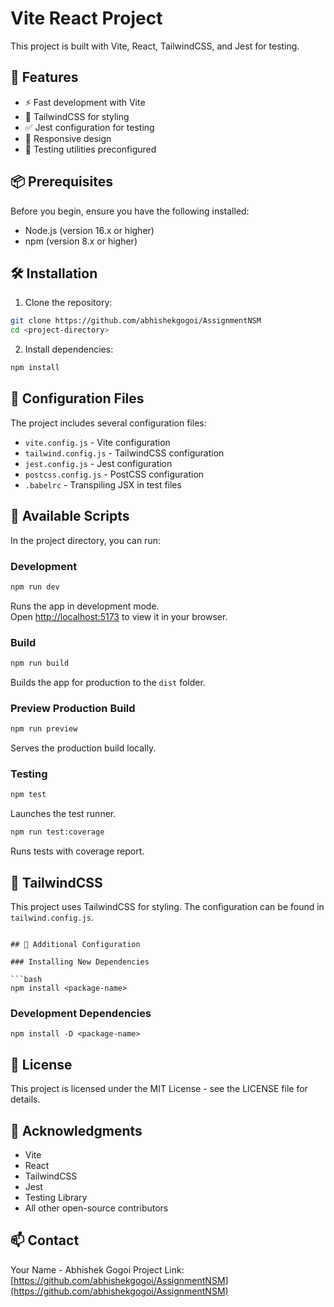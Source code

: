 # Vite React Project

This project is built with Vite, React, TailwindCSS, and Jest for testing.

## 🚀 Features

- ⚡️ Fast development with Vite
- 🎨 TailwindCSS for styling
- ✅ Jest configuration for testing
- 📱 Responsive design
- 🧪 Testing utilities preconfigured

## 📦 Prerequisites

Before you begin, ensure you have the following installed:
- Node.js (version 16.x or higher)
- npm (version 8.x or higher)

## 🛠️ Installation

1. Clone the repository:
```bash
git clone https://github.com/abhishekgogoi/AssignmentNSM
cd <project-directory>
```

2. Install dependencies:
```bash
npm install
```

## 🔧 Configuration Files

The project includes several configuration files:

- `vite.config.js` - Vite configuration
- `tailwind.config.js` - TailwindCSS configuration
- `jest.config.js` - Jest configuration
- `postcss.config.js` - PostCSS configuration
- `.babelrc` - Transpiling JSX in test files

## 📝 Available Scripts

In the project directory, you can run:

### Development
```bash
npm run dev
```
Runs the app in development mode.\
Open [http://localhost:5173](http://localhost:5173) to view it in your browser.

### Build
```bash
npm run build
```
Builds the app for production to the `dist` folder.

### Preview Production Build
```bash
npm run preview
```
Serves the production build locally.

### Testing
```bash
npm test
```
Launches the test runner.

```bash
npm run test:coverage
```
Runs tests with coverage report.

## 🎨 TailwindCSS

This project uses TailwindCSS for styling. The configuration can be found in `tailwind.config.js`.
```

## 🔧 Additional Configuration

### Installing New Dependencies

```bash
npm install <package-name>
```

### Development Dependencies

```
npm install -D <package-name>
```

## 📄 License

This project is licensed under the MIT License - see the LICENSE file for details.

## 🙏 Acknowledgments

- Vite
- React
- TailwindCSS
- Jest
- Testing Library
- All other open-source contributors

## 📫 Contact

Your Name - Abhishek Gogoi
Project Link: [https://github.com/abhishekgogoi/AssignmentNSM](https://github.com/abhishekgogoi/AssignmentNSM)

